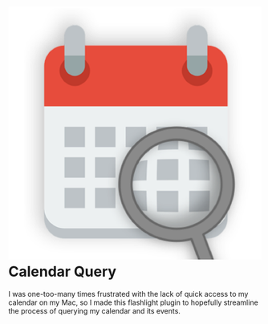 # ![Calendar Query](./Icon.png) Calendar Query

I was one-too-many times frustrated with the lack of quick access to my calendar on my Mac, so I made this flashlight plugin to hopefully streamline the process of querying my calendar and its events.


